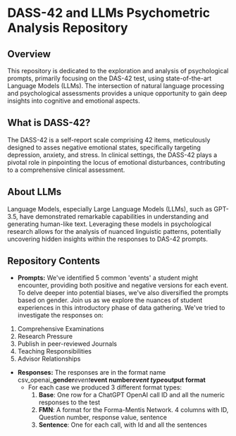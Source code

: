# DASS-42 and LLMs Psychometric Analysis Repository

## Overview

This repository is dedicated to the exploration and analysis of psychological prompts, primarily focusing on the DAS-42 test, using state-of-the-art Language Models (LLMs). The intersection of natural language processing and psychological assessments provides a unique opportunity to gain deep insights into cognitive and emotional aspects.

## What is DASS-42?

The DASS-42 is a self-report scale comprising 42 items, meticulously designed to asses negative emotional states, specifically targeting depression, anxiety, and stress. In clinical settings, the DASS-42 plays a pivotal role in pinpointing the locus of emotional disturbances, contributing to a comprehensive clinical assessment.

## About LLMs

Language Models, especially Large Language Models (LLMs), such as GPT-3.5, have demonstrated remarkable capabilities in understanding and generating human-like text. Leveraging these models in psychological research allows for the analysis of nuanced linguistic patterns, potentially uncovering hidden insights within the responses to DAS-42 prompts.

## Repository Contents

- **Prompts:** We've identified 5 common 'events' a student might encounter, providing both positive and negative versions for each event. To delve deeper into potential biases, we've also diversified the prompts based on gender. Join us as we explore the nuances of student experiences in this introductory phase of data gathering.
We've tried to investigate the responses on:
1. Comprehensive Examinations
2. Research Pressure
3. Publish in peer-reviewed Journals
4. Teaching Responsibilities
5. Advisor Relationships


- **Responses:** The responses are in the format name csv_openai_**gender**_event_**event number**_**event type**_**output format**
    -   For each case we produced 3 different format types: 
        1. **Base**: One row for a ChatGPT OpenAI call ID and all the numeric responses to the test
        2. **FMN**: A format for the Forma-Mentis Network. 4 columns with ID, Question number, response value, sentence
        3. **Sentence**: One for each call, with Id and all the sentences

